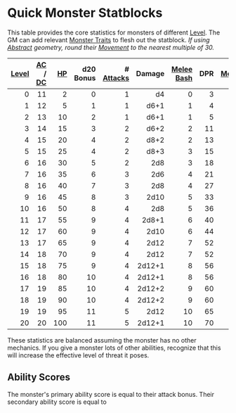 # Quick Monster Statblocks

This table provides the core statistics for monsters of different [Level](../../Player%20Characters/Derived%20Statistics/Level.md). The GM can add relevant [Monster Traits](Monster%20Traits.md) to flesh out the statblock.
*If using [Abstract](../../Game%20Procedures/Core%20Procedures/Geometry.md#Abstract) geometry, round their [Movement](../../Game%20Procedures/Combat/Movement.md) to the nearest multiple of 30.*

| [Level](../../Player%20Characters/Derived%20Statistics/Level.md) | [AC](../../Player%20Characters/Derived%20Statistics/Armor%20Class.md) / [DC](../../Game%20Procedures/Core%20Procedures/DC.md) | [HP](../../Player%20Characters/Derived%20Statistics/Health%20Points.md) | d20 Bonus | # [Attacks](../../Game%20Procedures/Combat/Attack.md) | Damage | [Melee Bash](../../Game%20Procedures/Combat/Melee%20Attack.md#Melee%20Bash) | DPR | [Movement](../../Game%20Procedures/Combat/Movement.md) |
| ---------------------------------------------------------------: | ----------------------------------------------------------------------------------------------------------------------------: | ----------------------------------------------------------------------: | --------: | ----------------------------------------------------: | -----: | --------------------------------------------------------------------------: | --: | -----------------------------------------------------: |
|                                                                0 |                                                                                                                            11 |                                                                       2 |         0 |                                                     1 |     d4 |                                                                           0 |   3 |                                                    30' |
|                                                                1 |                                                                                                                            12 |                                                                       5 |         1 |                                                     1 |   d6+1 |                                                                           1 |   4 |                                                    30' |
|                                                                2 |                                                                                                                            13 |                                                                      10 |         2 |                                                     1 |   d6+1 |                                                                           1 |   5 |                                                    30' |
|                                                                3 |                                                                                                                            14 |                                                                      15 |         3 |                                                     2 |   d6+2 |                                                                           2 |  11 |                                                    35' |
|                                                                4 |                                                                                                                            15 |                                                                      20 |         4 |                                                     2 |   d8+2 |                                                                           2 |  13 |                                                    35' |
|                                                                5 |                                                                                                                            15 |                                                                      25 |         4 |                                                     2 |   d8+3 |                                                                           3 |  15 |                                                    40' |
|                                                                6 |                                                                                                                            16 |                                                                      30 |         5 |                                                     2 |    2d8 |                                                                           3 |  18 |                                                    40' |
|                                                                7 |                                                                                                                            16 |                                                                      35 |         6 |                                                     3 |    2d6 |                                                                           4 |  21 |                                                    45' |
|                                                                8 |                                                                                                                            16 |                                                                      40 |         7 |                                                     3 |    2d8 |                                                                           4 |  27 |                                                    45' |
|                                                                9 |                                                                                                                            16 |                                                                      45 |         8 |                                                     3 |   2d10 |                                                                           5 |  33 |                                                    50' |
|                                                               10 |                                                                                                                            16 |                                                                      50 |         8 |                                                     4 |    2d8 |                                                                           5 |  36 |                                                    50' |
|                                                               11 |                                                                                                                            17 |                                                                      55 |         9 |                                                     4 |  2d8+1 |                                                                           6 |  40 |                                                    55' |
|                                                               12 |                                                                                                                            17 |                                                                      60 |         9 |                                                     4 |   2d10 |                                                                           6 |  44 |                                                    55' |
|                                                               13 |                                                                                                                            17 |                                                                      65 |         9 |                                                     4 |   2d12 |                                                                           7 |  52 |                                                    60' |
|                                                               14 |                                                                                                                            18 |                                                                      70 |         9 |                                                     4 |   2d12 |                                                                           7 |  52 |                                                    60' |
|                                                               15 |                                                                                                                            18 |                                                                      75 |         9 |                                                     4 | 2d12+1 |                                                                           8 |  56 |                                                    65' |
|                                                               16 |                                                                                                                            18 |                                                                      80 |        10 |                                                     4 | 2d12+1 |                                                                           8 |  56 |                                                    65' |
|                                                               17 |                                                                                                                            19 |                                                                      85 |        10 |                                                     4 | 2d12+2 |                                                                           9 |  60 |                                                    70' |
|                                                               18 |                                                                                                                            19 |                                                                      90 |        10 |                                                     4 | 2d12+2 |                                                                           9 |  60 |                                                    70' |
|                                                               19 |                                                                                                                            19 |                                                                      95 |        11 |                                                     5 |   2d12 |                                                                          10 |  65 |                                                    75' |
|                                                               20 |                                                                                                                            20 |                                                                     100 |        11 |                                                     5 | 2d12+1 |                                                                          10 |  70 |                                                    75' |

These statistics are balanced assuming the monster has no other mechanics. If you give a monster lots of other abilities, recognize that this will increase the effective level of threat it poses.

## Ability Scores

The monster's primary ability score is equal to their attack bonus. Their secondary ability score is equal to 